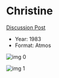 # Christine

[Discussion Post](https://www.avsforum.com/threads/bass-eq-for-filtered-movies.2995212/post-56800472)

* Year: 1983
* Format: Atmos

![img 0](https://fanart.tv/fanart/movies/8769/moviethumb/christine-572e7b60d9d87.jpg)

![img 1](https://i.imgur.com/navEagc.png)


